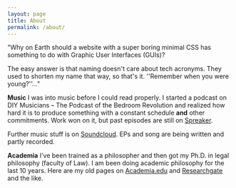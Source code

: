 ```yaml
---
layout: page
title: About
permalink: /about/
---
```


"Why on Earth should a website with a super boring minimal CSS has something to do with Graphic User Interfaces (GUIs)?

The easy answer is that naming doesn't care about tech acronyms. They used to shorten my name that way, so that's it. ''Remember when you were young?''..."

**Music**
I was into music before I could read properly. I started a podcast on DIY Musicians – The Podcast of the Bedroom Revolution and realized how hard it is to produce something with a constant schedule **and** other commitments. Work won on it, but past episodes are still on [Spreaker](https://www.spreaker.com/show/2964822).

Further music stuff is on [Soundcloud](https://soundcloud.com/guglielmo-feis). EPs and song are being written and partly recorded.

**Academia**
I’ve been trained as a philosopher and then got my Ph.D. in legal philosophy (faculty of Law). I am been doing academic philosophy for the last 10 years. Here are my old pages on [Academia.edu](https://uniri.academia.edu/GuglielmoFeis) and [Researchgate](https://www.researchgate.net/profile/Guglielmo-Feis) and the like.
